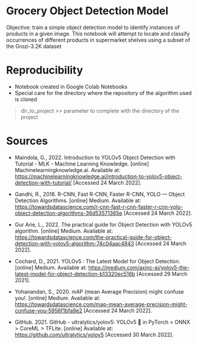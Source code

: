 # Grocery Object Detection Model

Objective: train a simple object detection model to identify instances of products in a given image. This notebook will attempt to locate and classify occurrences of different products in supermarket shelves using a subset of the Grozi-3.2K dataset

# Reproducibility

- Notebook created in Google Colab Notebooks
- Special care for the directory where the repository of the algorithm used is cloned

>dir_to_project >> parameter to complete with the directory of the project



# Sources 

- Maindola, G., 2022. Introduction to YOLOv5 Object Detection with Tutorial - MLK - Machine Learning Knowledge. [online] Machinelearningknowledge.ai. Available at: <https://machinelearningknowledge.ai/introduction-to-yolov5-object-detection-with-tutorial/> [Accessed 24 March 2022].

- Gandhi, R., 2018. R-CNN, Fast R-CNN, Faster R-CNN, YOLO — Object Detection Algorithms. [online] Medium. Available at: <https://towardsdatascience.com/r-cnn-fast-r-cnn-faster-r-cnn-yolo-object-detection-algorithms-36d53571365e> [Accessed 24 March 2022].

- Gur Arie, L., 2022. The practical guide for Object Detection with YOLOv5 algorithm. [online] Medium. Available at: <https://towardsdatascience.com/the-practical-guide-for-object-detection-with-yolov5-algorithm-74c04aac4843> [Accessed 24 March 2022].

- Cochard, D., 2021. YOLOv5 : The Latest Model for Object Detection. [online] Medium. Available at: <https://medium.com/axinc-ai/yolov5-the-latest-model-for-object-detection-b13320ec516b> [Accessed 29 March 2021].

- Yohanandan, S., 2020. mAP (mean Average Precision) might confuse you!. [online] Medium. Available at: <https://towardsdatascience.com/map-mean-average-precision-might-confuse-you-5956f1bfa9e2> [Accessed 24 March 2022].

- GitHub. 2021. GitHub - ultralytics/yolov5: YOLOv5 🚀 in PyTorch > ONNX > CoreML > TFLite. [online] Available at: <https://github.com/ultralytics/yolov5> [Accessed 30 March 2022].